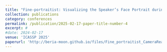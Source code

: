 ```yaml
---
title: "Fine-portraitist: Visualizing the Speaker’s Face Portrait during Speech Listening"
collection: publications
category: conferences
permalink: /publication/2025-02-17-paper-title-number-4
excerpt: #
#date: 2024-02-17
venue: 'ICASSP 2025'
paperurl: 'http://beria-moon.github.io/files/Fine_portraitist_CameraReady.pdf'
---
```

